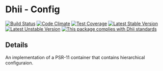 # Dhii - Config

[![Build Status](https://travis-ci.org/Dhii/config.svg?branch=develop)](https://travis-ci.org/Dhii/config)
[![Code Climate](https://codeclimate.com/github/Dhii/config/badges/gpa.svg)](https://codeclimate.com/github/Dhii/config)
[![Test Coverage](https://codeclimate.com/github/Dhii/config/badges/coverage.svg)](https://codeclimate.com/github/Dhii/config/coverage)
[![Latest Stable Version](https://poser.pugx.org/dhii/config/version)](https://packagist.org/packages/dhii/config)
[![Latest Unstable Version](https://poser.pugx.org/dhii/config/v/unstable)](https://packagist.org/packages/dhii/config)
[![This package complies with Dhii standards](https://img.shields.io/badge/Dhii-Compliant-green.svg?style=flat-square)][Dhii]

## Details
An implementation of a PSR-11 container that contains hierarchical configuraion.

[Dhii]: https://github.com/Dhii/dhii

